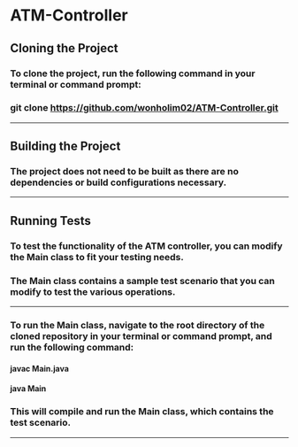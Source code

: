 # ATM-Controller

## Cloning the Project
### To clone the project, run the following command in your terminal or command prompt:
### git clone https://github.com/wonholim02/ATM-Controller.git
---------------------------------------------------------------------------------------
## Building the Project
### The project does not need to be built as there are no dependencies or build configurations necessary.
---------------------------------------------------------------------------------------
## Running Tests
### To test the functionality of the ATM controller, you can modify the Main class to fit your testing needs. 
### The Main class contains a sample test scenario that you can modify to test the various operations.
---------------------------------------------------------------------------------------
### To run the Main class, navigate to the root directory of the cloned repository in your terminal or command prompt, and run the following command:
#### javac Main.java
#### java Main
### This will compile and run the Main class, which contains the test scenario.
---------------------------------------------------------------------------------------
